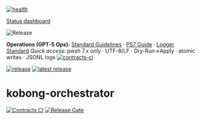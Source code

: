 <!--kobong-badge:health:start-->
[![health](docs/badges/health.svg)](docs/badges/status.json)
<!--kobong-badge:health:end-->
<!--kobong-status:start-->
[Status dashboard](docs/status.html)
<!--kobong-status:end-->
![Release](https://img.shields.io/github/v/release/dh1293-hub/kobong-orchestrator?display_name=tag&sort=semver)
<!-- g5:ops-links v1 -->
**Operations (GPT-5 Ops):** [Standard Guidelines](docs/Standard_Guidelines_GPT5_Ops_v1.0_KobongFirst.md) · [PS7 Guide](docs/powershell7_guidelines_kobong_first_v1.txt) · [Logger Standard](docs/kobong_logger_cli_minimal_standard_v1.txt)
_Quick access:_ pwsh 7.x only · UTF-8/LF · Dry-Run→Apply · atomic writes · JSONL logs
[![contracts-ci](https://github.com/dh1293-hub/kobong-orchestrator/actions/workflows/contracts-ci.yml/badge.svg?branch=main)](https://github.com/dh1293-hub/kobong-orchestrator/actions/workflows/contracts-ci.yml)

<!-- badges:start -->
[![release](https://github.com/dh1293-hub/kobong-orchestrator/actions/workflows/release.yml/badge.svg)](https://github.com/dh1293-hub/kobong-orchestrator/actions/workflows/release.yml)
[![latest release](https://img.shields.io/github/v/release/dh1293-hub/kobong-orchestrator?display_name=tag&sort=semver)](https://github.com/dh1293-hub/kobong-orchestrator/releases/latest)
<!-- badges:end -->
# kobong-orchestrator

 




[![Contracts CI](https://img.shields.io/github/actions/workflow/status/dh1293-hub/kobong-orchestrator/contracts-ci.yml?branch=main)](https://github.com/dh1293-hub/kobong-orchestrator/actions/workflows/contracts-ci.yml)
[![Release Gate](https://img.shields.io/github/actions/workflow/status/dh1293-hub/kobong-orchestrator/release-gate.yml?branch=main)](https://github.com/dh1293-hub/kobong-orchestrator/actions/workflows/release-gate.yml)

